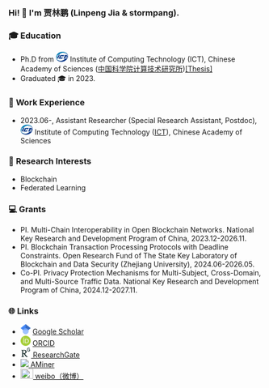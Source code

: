 ### Hi! 👋 I'm 贾林鹏 (Linpeng Jia & stormpang).

### 🎓 **Education**

* Ph.D from <img src="imgs/ICT.png" style="height: 20px;" /> Institute of Computing Technology (ICT), Chinese Academy of Sciences ([中国科学院计算技术研究所](http://www.ict.ac.cn/))[[Thesis]](http://dx.doi.org/10.13140/RG.2.2.17677.35046)
* Graduated 🎓 in 2023.

### 💼 **Work Experience**

* 2023.06-, Assistant Researcher (Special Research Assistant, Postdoc), <img src="imgs/ICT.png" style="height: 20px;" /> Institute of Computing Technology ([ICT](http://www.ict.ac.cn/)), Chinese Academy of Sciences

### 🔭 **Research Interests**

* Blockchain
* Federated Learning

### 💻 **Grants**

-   PI. Multi-Chain Interoperability in Open Blockchain Networks. National Key Research and Development Program of China, 2023.12-2026.11.
-   PI. Blockchain Transaction Processing Protocols with Deadline Constraints. Open Research Fund of The State Key Laboratory of Blockchain and Data Security (Zhejiang University), 2024.06-2026.05.
-   Co-PI. Privacy Protection Mechanisms for Multi-Subject, Cross-Domain, and Multi-Source Traffic Data. National Key Research and Development Program of China, 2024.12-2027.11.

### 🌐 **Links**

* <img src="imgs/scholar.png" style="height: 20px;" /> [ Google Scholar](https://scholar.google.com/citations?user=03jw1vAAAAAJ) 
* <img src="imgs/ORCID.png" style="height: 20px;" /> [ ORCID](https://orcid.org/0000-0003-1916-6193) 
* <img src="imgs/ResearchGate.png" style="height: 20px;" />[ ResearchGate](https://www.researchgate.net/profile/Linpeng-Jia)
* <img src="https://originalfileserver.aminer.cn/sys/aminer/favicon.ico" style="height:20px;"/>[ AMiner](https://www.aminer.cn/profile/6404e3727691d561fb3e2a75)
* <img src="https://upload.wikimedia.org/wikipedia/zh/4/46/Sina_Weibo_logo.svg" style="width:25px;height:20px;" />[ weibo（微博）](https://weibo.com/u/3853847834) 